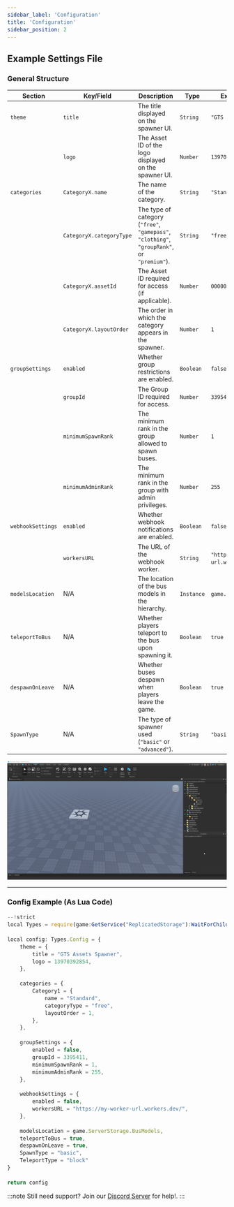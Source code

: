 ```yaml
---
sidebar_label: 'Configuration'
title: 'Configuration'
sidebar_position: 2
---
```


## Example Settings File

### General Structure

| Section                | Key/Field                  | Description                                                                                     | Type           | Example/Default Value               |
|------------------------|----------------------------|-------------------------------------------------------------------------------------------------|----------------|-------------------------------------|
| `theme`                | `title`                   | The title displayed on the spawner UI.                                                         | `String`       | `"GTS Assets Spawner"`             |
|                        | `logo`                    | The Asset ID of the logo displayed on the spawner UI.                                           | `Number`       | `13970392854`                      |
| `categories`           | `CategoryX.name`          | The name of the category.                                                                      | `String`       | `"Standard 1 Free"`                |
|                        | `CategoryX.categoryType`  | The type of category (`"free"`, `"gamepass"`, `"clothing"`, `"groupRank"`, or `"premium"`). | `String`       | `"free"`                           |
|                        | `CategoryX.assetId`       | The Asset ID required for access (if applicable).                                              | `Number`       | `000000`                           |
|                        | `CategoryX.layoutOrder`   | The order in which the category appears in the spawner.                                         | `Number`       | `1`                                |
| `groupSettings`        | `enabled`                 | Whether group restrictions are enabled.                                                        | `Boolean`      | `false`                            |
|                        | `groupId`                 | The Group ID required for access.                                                              | `Number`       | `3395411`                         |
|                        | `minimumSpawnRank`        | The minimum rank in the group allowed to spawn buses.                                           | `Number`       | `1`                                |
|                        | `minimumAdminRank`        | The minimum rank in the group with admin privileges.                                            | `Number`       | `255`                              |
| `webhookSettings`      | `enabled`                 | Whether webhook notifications are enabled.                                                     | `Boolean`      | `false`                            |
|                        | `workersURL`              | The URL of the webhook worker.                                                                 | `String`       | `"https://my-worker-url.workers.dev/"` |
| `modelsLocation`       | N/A                       | The location of the bus models in the hierarchy.                                               | `Instance`     | `game.ServerStorage.BusModels`     |
| `teleportToBus`        | N/A                       | Whether players teleport to the bus upon spawning it.                                          | `Boolean`      | `true`                             |
| `despawnOnLeave`       | N/A                       | Whether buses despawn when players leave the game.                                             | `Boolean`      | `true`                             |
| `SpawnType`            | N/A                       | The type of spawner used (`"basic"` or `"advanced"`).                                          | `String`       | `"basic"`                          |

![A descriptive alt text](./gif-3.gif)

---


### Config Example (As Lua Code)

```js showLineNumbers title="SpawnerSettings"
--!strict 
local Types = require(game:GetService("ReplicatedStorage"):WaitForChild("Spawner").ExternalModules.Types);

local config: Types.Config = {
	theme = {
		title = "GTS Assets Spawner",
		logo = 13970392854,
	},

	categories = {
		Category1 = {
			name = "Standard",
			categoryType = "free",
			layoutOrder = 1,
		},
	},	

	groupSettings = {
		enabled = false,
		groupId = 3395411,
		minimumSpawnRank = 1,
		minimumAdminRank = 255,
	},

	webhookSettings = {
		enabled = false,
		workersURL = "https://my-worker-url.workers.dev/",
	},

	modelsLocation = game.ServerStorage.BusModels,
	teleportToBus = true,
	despawnOnLeave = true,
	SpawnType = "basic", 
	TeleportType = "block"
}

return config
```

:::note
Still need support? Join our [Discord Server](https://discord.gg/5k85S4KWSR) for help!.
:::